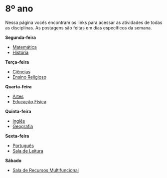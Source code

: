 # 8º ano
Nessa página vocês encontram os links para acessar as atividades de todas as disciplinas. As postagens são feitas em dias específicos da semana.

**Segunda-feira**

- [Matemática](https://padlet.com/mkmdeoliveira/matematica8)
- [História](https://padlet.com/ericoerms/8ANO)

**Terça-feira**

- [Ciências](https://padlet.com/fredericohorie/lqz3tq38ml06jl7x)
- [Ensino Religioso](https://padlet.com/melquiadessupervisorpibid/Bookmarks)

**Quarta-feira**

- [Artes](https://padlet.com/edbergon/63zspdlwliajb4lt)
- [Educação Física](https://padlet.com/kallinemiranda/ef8anojosafa)

**Quinta-feira**

- [Inglês](https://padlet.com/leodobrasilprof/hpa1hbtwdgyeie16)
- [Geografia](https://padlet.com/fredericohorie/qjbkbv6yucda69pd)

**Sexta-feira**

- [Português](https://padlet.com/fredericohorie/x71d2er1q7ymf28g)
- [Sala de Leitura](https://padlet.com/fredericohorie/Leitura8ano)

**Sábado**

- [Sala  de Recursos Multifuncional](https://padlet.com/fredericohorie/swxwpjj8uu9nzgyz)